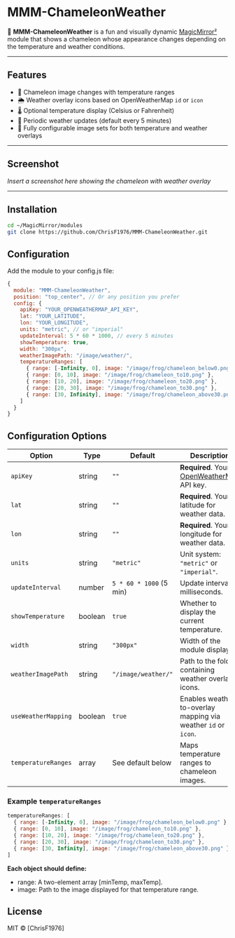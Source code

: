 # MMM-ChameleonWeather

🦎 **MMM-ChameleonWeather** is a fun and visually dynamic [MagicMirror²](https://magicmirror.builders) module that shows a chameleon whose appearance changes depending on the temperature and weather conditions.

---

## Features

- 🐸 Chameleon image changes with temperature ranges
- 🌦 Weather overlay icons based on OpenWeatherMap `id` or `icon`
- 🌡 Optional temperature display (Celsius or Fahrenheit)
- 🔄 Periodic weather updates (default every 5 minutes)
- 🧩 Fully configurable image sets for both temperature and weather overlays

---

## Screenshot

*Insert a screenshot here showing the chameleon with weather overlay*

---

## Installation

```bash
cd ~/MagicMirror/modules
git clone https://github.com/ChrisF1976/MMM-ChameleonWeather.git
```

## Configuration

Add the module to your config.js file:
```javascript
{
  module: "MMM-ChameleonWeather",
  position: "top_center", // Or any position you prefer
  config: {
    apiKey: "YOUR_OPENWEATHERMAP_API_KEY",
    lat: "YOUR_LATITUDE",
    lon: "YOUR_LONGITUDE",
    units: "metric", // or "imperial"
    updateInterval: 5 * 60 * 1000, // every 5 minutes
    showTemperature: true,
    width: "300px",
    weatherImagePath: "/image/weather/",
    temperatureRanges: [
      { range: [-Infinity, 0], image: "/image/frog/chameleon_below0.png" },
      { range: [0, 10], image: "/image/frog/chameleon_to10.png" },
      { range: [10, 20], image: "/image/frog/chameleon_to20.png" },
      { range: [20, 30], image: "/image/frog/chameleon_to30.png" },
      { range: [30, Infinity], image: "/image/frog/chameleon_above30.png" }
    ]
  }
}
```

## Configuration Options

| Option               | Type     | Default                    | Description                                                                 |
|----------------------|----------|----------------------------|-----------------------------------------------------------------------------|
| `apiKey`             | string   | `""`                       | **Required**. Your [OpenWeatherMap](https://openweathermap.org/) API key.  |
| `lat`                | string   | `""`                       | **Required**. Your latitude for weather data.                               |
| `lon`                | string   | `""`                       | **Required**. Your longitude for weather data.                              |
| `units`              | string   | `"metric"`                 | Unit system: `"metric"` or `"imperial"`.                                    |
| `updateInterval`     | number   | `5 * 60 * 1000` (5 min)    | Update interval in milliseconds.                                            |
| `showTemperature`    | boolean  | `true`                     | Whether to display the current temperature.                                 |
| `width`              | string   | `"300px"`                  | Width of the module display.                                                |
| `weatherImagePath`   | string   | `"/image/weather/"`        | Path to the folder containing weather overlay icons.                        |
| `useWeatherMapping`  | boolean  | `true`                     | Enables weather-to-overlay mapping via weather `id` or `icon`.              |
| `temperatureRanges`  | array    | See default below          | Maps temperature ranges to chameleon images.                                |

### Example `temperatureRanges`

```javascript
temperatureRanges: [
  { range: [-Infinity, 0], image: "/image/frog/chameleon_below0.png" },
  { range: [0, 10], image: "/image/frog/chameleon_to10.png" },
  { range: [10, 20], image: "/image/frog/chameleon_to20.png" },
  { range: [20, 30], image: "/image/frog/chameleon_to30.png" },
  { range: [30, Infinity], image: "/image/frog/chameleon_above30.png" }
]
```

**Each object should define:**
- range: A two-element array [minTemp, maxTemp].
- image: Path to the image displayed for that temperature range.

## License

MIT © [ChrisF1976]
